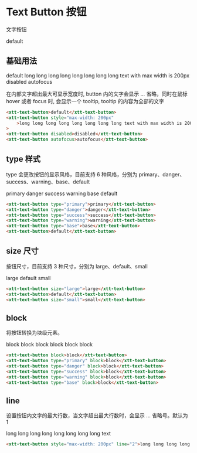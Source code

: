 <script setup>
import { onMounted, onUnmounted } from 'vue'
import "./css/com.css"
import GUI from "lil-gui";

let gui;

onMounted(async () => {
	await Promise.all([
		import("../../dist/xtt-tooltip.js"),
		import("../../dist/xtt-text-button.js"),
	])

	const operate = document.getElementById("operate");

	gui = new GUI({
		container: document.querySelector(".operate-wrapper")
	});

	const obj = {
		content: "default",
		maxWidth: -1,
		type: "default",
		line: 1,
		block: false,
		size: "default"
	};

	gui.add(obj, "content").onChange((value) => {
		operate.textContent = value;
	});
	gui.add(obj, "maxWidth", -1).onChange((value) => {
		if (value === -1) {
			operate.style.maxWidth = "";
			return;
		}
		operate.style.maxWidth = value + "px";
	});
	gui.add(obj, "line", 1).onChange((value) => {
		if (value === 1) {
			operate.line = null;
			return;
		}
		operate.line = value;
	});
	gui.add(obj, "block").onChange((value) => {
		operate.block = value;
	});
	gui.add(obj, "size", ["default", "large", "small"]).onChange((value) => {
		if (value === "default") {
			operate.removeAttribute("size");
			return;
		}
		operate.size = value
	});
	gui.add(obj, "type", ["default", "primary", "danger","success", "warning", "base"]).onChange((value) => {
		if (value === "default") {
			operate.removeAttribute("type");
			return;
		}
		operate.type = value
	});
});

onUnmounted(() => {
	gui.destroy();
});
</script>

# Text Button 按钮

文字按钮

<section class="operate-wrapper">
	<div class="operate-content">
		<xtt-text-button id="operate">default</xtt-text-button>
	</div>
</section>

## 基础用法

<section class="wrap">
	<xtt-text-button>default</xtt-text-button>
	<xtt-text-button style="max-width: 200px">long long long long long long long long text with max width is 200px</xtt-text-button>
	<xtt-text-button disabled>disabled</xtt-text-button>
	<xtt-text-button autofocus>autofocus</xtt-text-button>
</section>

<p>
	在内部文字超出最大可显示宽度时, button 内的文字会显示 ...
	省略，同时在鼠标 hover 或者 focus 时, 会显示一个 tooltip,
	tooltip 的内容为全部的文字
</p>

```html
<xtt-text-button>default</xtt-text-button>
<xtt-text-button style="max-width: 200px"
	>long long long long long long long long text with max width is 200px</xtt-text-button
>
<xtt-text-button disabled>disabled</xtt-text-button>
<xtt-text-button autofocus>autofocus</xtt-text-button>
```

## type 样式

type 会更改按钮的显示风格，目前支持 6 种风格，分别为 primary、danger、success、warning、base、default

<section class="wrap">
	<xtt-text-button type="primary">primary</xtt-text-button>
	<xtt-text-button type="danger">danger</xtt-text-button>
	<xtt-text-button type="success">success</xtt-text-button>
	<xtt-text-button type="warning">warning</xtt-text-button>
	<xtt-text-button type="base">base</xtt-text-button>
	<xtt-text-button>default</xtt-text-button>
</section>

```html
<xtt-text-button type="primary">primary</xtt-text-button>
<xtt-text-button type="danger">danger</xtt-text-button>
<xtt-text-button type="success">success</xtt-text-button>
<xtt-text-button type="warning">warning</xtt-text-button>
<xtt-text-button type="base">base</xtt-text-button>
<xtt-text-button>default</xtt-text-button>
```

## size 尺寸

按钮尺寸，目前支持 3 种尺寸，分别为 large、default、small

<section class="wrap">
	<xtt-text-button size="large">large</xtt-text-button>
	<xtt-text-button>default</xtt-text-button>
	<xtt-text-button size="small">small</xtt-text-button>
</section>

```html
<xtt-text-button size="large">large</xtt-text-button>
<xtt-text-button>default</xtt-text-button>
<xtt-text-button size="small">small</xtt-text-button>
```

## block

将按钮转换为块级元素。

<section class="wrap">
	<xtt-text-button block>block</xtt-text-button>
	<xtt-text-button type="primary" block>block</xtt-text-button>
	<xtt-text-button type="danger" block>block</xtt-text-button>
	<xtt-text-button type="success" block>block</xtt-text-button>
	<xtt-text-button type="warning" block>block</xtt-text-button>
	<xtt-text-button type="base" block>block</xtt-text-button>
</section>

```html
<xtt-text-button block>block</xtt-text-button>
<xtt-text-button type="primary" block>block</xtt-text-button>
<xtt-text-button type="danger" block>block</xtt-text-button>
<xtt-text-button type="success" block>block</xtt-text-button>
<xtt-text-button type="warning" block>block</xtt-text-button>
<xtt-text-button type="base" block>block</xtt-text-button>
```

## line

设置按钮内文字的最大行数，当文字超出最大行数时，会显示 ... 省略号。默认为 1

<section class="wrap">
	<xtt-text-button style="max-width: 200px" line="2">long long long long long long long long text</xtt-text-button>
</section>

```html
<xtt-text-button style="max-width: 200px" line="2">long long long long long long long long text</xtt-text-button>
```
